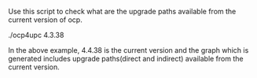 Use this script to check what are the upgrade paths available from the current version of ocp.

./ocp4upc 4.3.38

In the above example, 4.4.38 is the current version and the graph which is generated includes upgrade paths(direct and indirect) available from the current version.
